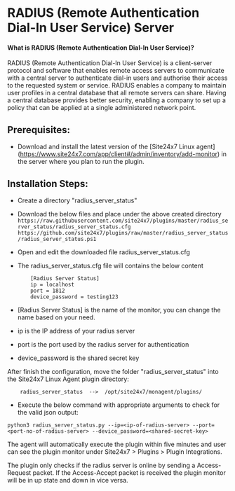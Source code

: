 # RADIUS (Remote Authentication Dial-In User Service)  Server

#### What is RADIUS (Remote Authentication Dial-In User Service)?

RADIUS (Remote Authentication Dial-In User Service) is a client-server protocol and software that enables remote access servers to communicate with a central server to authenticate dial-in users and authorise their access to the requested system or service.
RADIUS enables a company to maintain user profiles in a central database that all remote servers can share. Having a central database provides better security, enabling a company to set up a policy that can be applied at a single administered network point.

## Prerequisites: 

- Download and install the latest version of the [Site24x7 Linux agent] (https://www.site24x7.com/app/client#/admin/inventory/add-monitor) in the server where you plan to run the plugin. 

## Installation Steps:

- Create a directory "radius_server_status"

- Download the below files and place under the above created directory
          ```
           https://raw.githubusercontent.com/site24x7/plugins/master/radius_server_status/radius_server_status.cfg
           https://github.com/site24x7/plugins/raw/master/radius_server_status/radius_server_status.ps1
          ```
- Open and edit the downloaded file radius_server_status.cfg

- The radius_server_status.cfg file will contains the below content

          [Radius Server Status]
          ip = localhost
          port = 1812
          device_password = testing123


- [Radius Server Status] is the name of the monitor, you can change the name based on your need.
- ip is the IP address of your radius server          
- port is the port used by the radius server for authentication
- device_password is the shared secret key 

After finish the configuration, move the folder "radius_server_status" into the Site24x7 Linux Agent plugin directory:

        radius_server_status  -->  /opt/site24x7/monagent/plugins/

- Execute the below command with appropriate arguments to check for the valid json output:
```
python3 radius_server_status.py --ip=<ip-of-radius-server> --port=<port-no-of-radius-server> --device_password=<shared-secret-key> 
```

The agent will automatically execute the plugin within five minutes and user can see the plugin monitor under Site24x7 > Plugins > Plugin Integrations.

The plugin only checks if the radius server is online by sending a Access-Request packet. If the Access-Accept packet is received the plugin monitor will be in up state and down in vice versa. 
